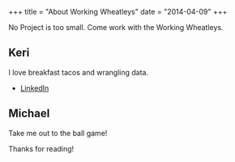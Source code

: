 +++
title = "About Working Wheatleys"
date = "2014-04-09"
+++

No Project is too small.  Come work with the Working Wheatleys.

## Keri

I love breakfast tacos and wrangling data.

* [LinkedIn](https://www.linkedin.com/in/keri-wheatley/)

## Michael

Take me out to the ball game!

Thanks for reading!

